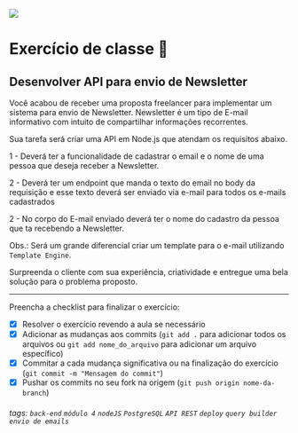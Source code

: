 ![](https://i.imgur.com/xG74tOh.png)

# Exercício de classe 🏫

## Desenvolver API para envio de Newsletter

Você acabou de receber uma proposta freelancer para implementar um sistema para envio de Newsletter. Newsletter é um tipo de E-mail informativo com intuito de compartilhar informações recorrentes.

Sua tarefa será criar uma API em Node.js que atendam os requisitos abaixo.

1 - Deverá ter a funcionalidade de cadastrar o email e o nome de uma pessoa que deseja receber a Newsletter.

2 - Deverá ter um endpoint que manda o texto do email no body da requisição e esse texto deverá ser enviado via e-mail para todos os e-mails cadastrados

2 - No corpo do E-mail enviado deverá ter o nome do cadastro da pessoa que ta recebendo a Newsletter.

Obs.: Será um grande diferencial criar um template para o e-mail utilizando `Template Engine`.

Surpreenda o cliente com sua experiência, criatividade e entregue uma bela solução para o problema proposto.

---

Preencha a checklist para finalizar o exercício:

-   [x] Resolver o exercício revendo a aula se necessário
-   [x] Adicionar as mudanças aos commits (`git add .` para adicionar todos os arquivos ou `git add nome_do_arquivo` para adicionar um arquivo específico)
-   [x] Commitar a cada mudança significativa ou na finalização do exercício (`git commit -m "Mensagem do commit"`)
-   [x] Pushar os commits no seu fork na origem (`git push origin nome-da-branch`)

###### tags: `back-end` `módulo 4` `nodeJS` `PostgreSQL` `API REST` `deploy` `query builder` `envio de emails`
